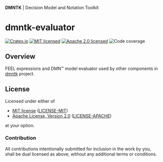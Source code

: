 **DMNTK** | Decision Model and Notation Toolkit

# dmntk-evaluator

[![Crates.io][crates-badge]][crates-url]
[![MIT licensed][mit-badge]][mit-url]
[![Apache 2.0 licensed][apache-badge]][apache-url]
![Code coverage][coverage-badge]

[crates-badge]: https://img.shields.io/crates/v/dmntk-evaluator.svg
[crates-url]: https://crates.io/crates/dmntk-evaluator
[mit-badge]: https://img.shields.io/badge/License-MIT-blue.svg
[mit-url]: https://github.com/dmntk/dmntk.rs/blob/master/LICENSE-MIT
[apache-badge]: https://img.shields.io/badge/License-Apache%202.0-blue.svg
[apache-url]: https://github.com/dmntk/dmntk.rs/blob/master/LICENSE-APACHE
[coverage-badge]: https://img.shields.io/badge/Coverage-0%25-green.svg

## Overview

FEEL expressions and DMN™ model evaluator used by other components in [dmntk](https://github.com/dmntk) project.

## License

Licensed under either of

- [MIT license](https://opensource.org/licenses/MIT) ([LICENSE-MIT](https://github.com/dmntk/dmntk.rs/blob/master/LICENSE-MIT))
- [Apache License, Version 2.0](https://www.apache.org/licenses/LICENSE-2.0) ([LICENSE-APACHE](https://github.com/dmntk/dmntk.rs/blob/master/LICENSE-APACHE))

at your option.

### Contribution

All contributions intentionally submitted for inclusion in the work by you,
shall be dual licensed as above, without any additional terms or conditions.